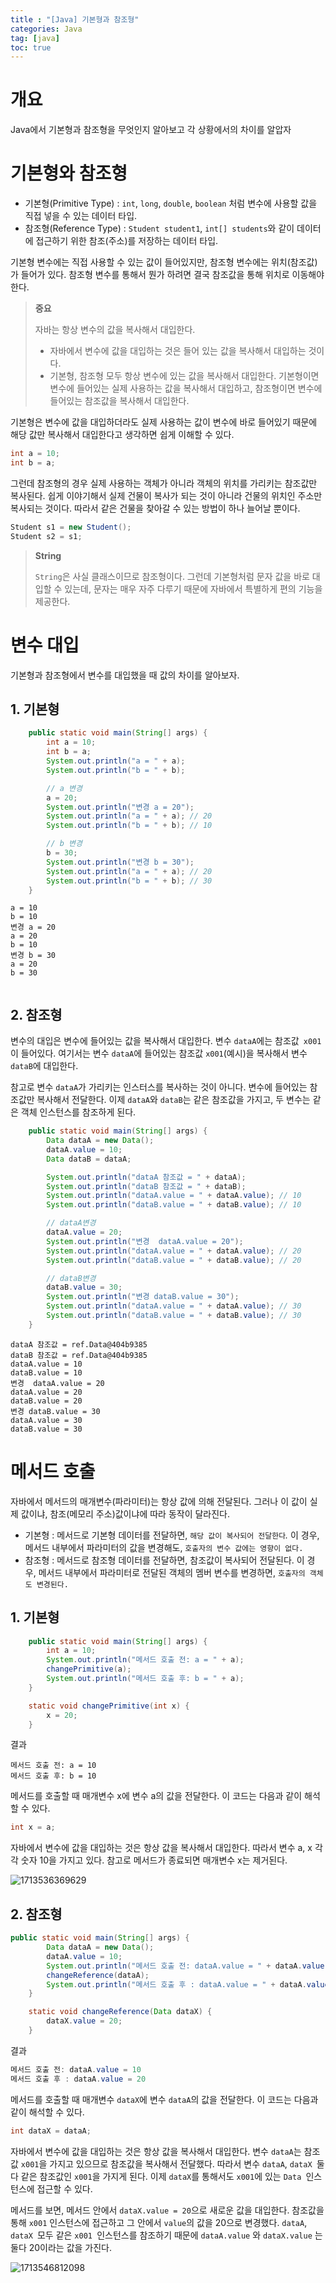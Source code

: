 ```yaml
---
title : "[Java] 기본형과 참조형"
categories: Java
tag: [java]
toc: true
---
```

# 개요

Java에서 기본형과 참조형을 무엇인지 알아보고 각 상황에서의 차이를 알압자


# 기본형와 참조형

- 기본형(Primitive Type) : `int`, `long`, `double`, `boolean` 처럼 변수에 사용할 값을 직접 넣을 수 있는 데이터 타입.
- 참조형(Reference Type) : `Student student1`, `int[] students`와 같이 데이터에 접근하기 위한 참조(주소)를 저장하는 데이터 타입.

기본형 변수에는 직접 사용할 수 있는 값이 들어있지만, 참조형 변수에는 위치(참조값)가 들어가 있다. 참조형 변수를 통해서 뭔가 하려면 결국 참조값을 통해 위치로 이동해야한다.

> **중요**
>
> 자바는 항상 변수의 값을 복사해서 대입한다.
>
> - 자바에서 변수에 값을 대입하는 것은 들어 있는 값을 복사해서 대입하는 것이다.
> - 기본형, 참조형 모두 항상 변수에 있는 값을 복사해서 대입한다. 기본형이면 변수에 들어있는 실제 사용하는 값을 복사해서 대입하고, 참조형이면 변수에 들어있는 참조값을 복사해서 대입한다.

기본형은 변수에 값을 대입하더라도 실제 사용하는 값이 변수에 바로 들어있기 때문에 해당 값만 복사해서 대입한다고 생각하면 쉽게 이해할 수 있다.

```java
int a = 10;
int b = a;
```

그런데 참조형의 경우 실제 사용하는 객체가 아니라 객체의 위치를 가리키는 참조값만 복사된다. 쉽게 이야기해서 실제 건물이 복사가 되는 것이 아니라 건물의 위치인 주소만 복사되는 것이다. 따라서 같은 건물을 찾아갈 수 있는 방법이 하나 늘어날 뿐이다.

```java
Student s1 = new Student();
Student s2 = s1;
```

> **String**
>
> `String`은 사실 클래스이므로 참조형이다. 그런데 기본형처럼 문자 값을 바로 대입할 수 있는데, 문자는 매우 자주 다루기 때문에 자바에서 특별하게 편의 기능을 제공한다.



# 변수 대입

기본형과 참조형에서 변수를 대입했을 때 값의 차이를 알아보자.

## 1. 기본형

```java
    public static void main(String[] args) {
        int a = 10;
        int b = a;
        System.out.println("a = " + a);
        System.out.println("b = " + b);

        // a 변경
        a = 20;
        System.out.println("변경 a = 20");
        System.out.println("a = " + a); // 20
        System.out.println("b = " + b); // 10

        // b 변경
        b = 30;
        System.out.println("변경 b = 30");
        System.out.println("a = " + a); // 20
        System.out.println("b = " + b); // 30
    }
```

```
a = 10
b = 10
변경 a = 20
a = 20
b = 10
변경 b = 30
a = 20
b = 30


```

## 2. 참조형

변수의 대입은 변수에 들어있는 값을 복사해서 대입한다. 변수 `dataA`에는 참조값` x001`이 들어있다. 여기서는 변수 `dataA`에 들어있는 참조값 `x001`(예시)을 복사해서 변수 `dataB`에 대입한다. 

참고로 변수 `dataA`가 가리키는 인스터스를 복사하는 것이 아니다. 변수에 들어있는 참조값만 복사해서 전달한다. 이제 `dataA`와 `dataB`는 같은 참조값을 가지고, 두 변수는 같은 객체 인스턴스를 참조하게 된다.

```java
    public static void main(String[] args) {
        Data dataA = new Data();
        dataA.value = 10;
        Data dataB = dataA;

        System.out.println("dataA 참조값 = " + dataA);
        System.out.println("dataB 참조값 = " + dataB);
        System.out.println("dataA.value = " + dataA.value); // 10
        System.out.println("dataB.value = " + dataB.value); // 10

        // dataA변경
        dataA.value = 20;
        System.out.println("변경  dataA.value = 20");
        System.out.println("dataA.value = " + dataA.value); // 20
        System.out.println("dataB.value = " + dataB.value); // 20

        // dataB변경
        dataB.value = 30;
        System.out.println("변경 dataB.value = 30");
        System.out.println("dataA.value = " + dataA.value); // 30
        System.out.println("dataB.value = " + dataB.value); // 30
    }
```

```
dataA 참조값 = ref.Data@404b9385
dataB 참조값 = ref.Data@404b9385
dataA.value = 10
dataB.value = 10
변경  dataA.value = 20
dataA.value = 20
dataB.value = 20
변경 dataB.value = 30
dataA.value = 30
dataB.value = 30

```


# 메서드 호출

자바에서 메서드의 매개변수(파라미터)는 항상 값에 의해 전달된다. 그러나 이 값이 실제 값이냐, 참조(메모리 주소)값이냐에 따라 동작이 달라진다.

- 기본형 : 메서드로 기본형 데이터를 전달하면, `해당 값이 복사되어 전달한다`*.* 이 경우, 메서드 내부에서 파라미터의 값을 변경해도, `호출자의 변수 값에는 영향이 없다.`
- 참조형 : 메서드로 참조형 데이터를 전달하면, 참조값이 복사되어 전달된다. 이 경우, 메서드 내부에서 파라미터로 전달된 객체의 멤버 변수를 변경하면, `호출자의 객체도 변경된다.`


## 1. 기본형

```java
    public static void main(String[] args) {
        int a = 10;
        System.out.println("메서드 호출 전: a = " + a);
        changePrimitive(a);
        System.out.println("메서드 호출 후: b = " + a);
    }

    static void changePrimitive(int x) {
        x = 20;
    }
```

결과

```
메서드 호출 전: a = 10
메서드 호출 후: b = 10
```

메서드를 호출할 때 매개변수 x에 변수 a의 값을 전달한다. 이 코드는 다음과 같이 해석 할 수 있다.

```java
int x = a;
```

자바에서 변수에 값을 대입하는 것은 항상 값을 복사해서 대입한다. 따라서 변수 a, x 각각 숫자 10을 가지고 있다. 참고로 메서드가 종료되면 매개변수 x는 제거된다.

![1713536369629](../images/2024-04-19-java-primitive-reference/1713536369629.png)

## 2. 참조형

```java
public static void main(String[] args) {
        Data dataA = new Data();
        dataA.value = 10;
        System.out.println("메서드 호출 전: dataA.value = " + dataA.value);
        changeReference(dataA);
        System.out.println("메서드 호출 후 : dataA.value = " + dataA.value);
    }

    static void changeReference(Data dataX) {
        dataX.value = 20;
    }
```

결과

```java
메서드 호출 전: dataA.value = 10
메서드 호출 후 : dataA.value = 20
```

메서드를 호출할 때 매개변수 `dataX`에 변수 `dataA`의 값을 전달한다. 이 코드는 다음과 같이 해석할 수 있다.

```java
int dataX = dataA;
```

자바에서 변수에 값을 대입하는 것은 항상 값을 복사해서 대입한다. 변수 `dataA`는 참조값 `x001`을 가지고 있으므로 참조값을 복사해서 전달했다. 따라서 변수 `dataA`, `dataX `둘다 같은 참조값인 `x001`을 가지게 된다. 이제 `dataX`를 통해서도 `x001`에 있는 `Data `인스턴스에 접근할 수 있다.

메서드를 보면, 메서드 안에서 `dataX.value = 20`으로 새로운 값을 대입한다. 참조값을 통해 `x001` 인스턴스에 접근하고 그 안에서 `value`의 값을 20으로 변경했다. `dataA`, `dataX `모두 같은 `x001 `인스턴스를 참조하기 때문에 `dataA.value` 와 `dataX.value` 는 둘다 20이라는 값을 가진다.

![1713546812098](../images/2024-04-19-java-primitive-reference/1713546812098.png)
